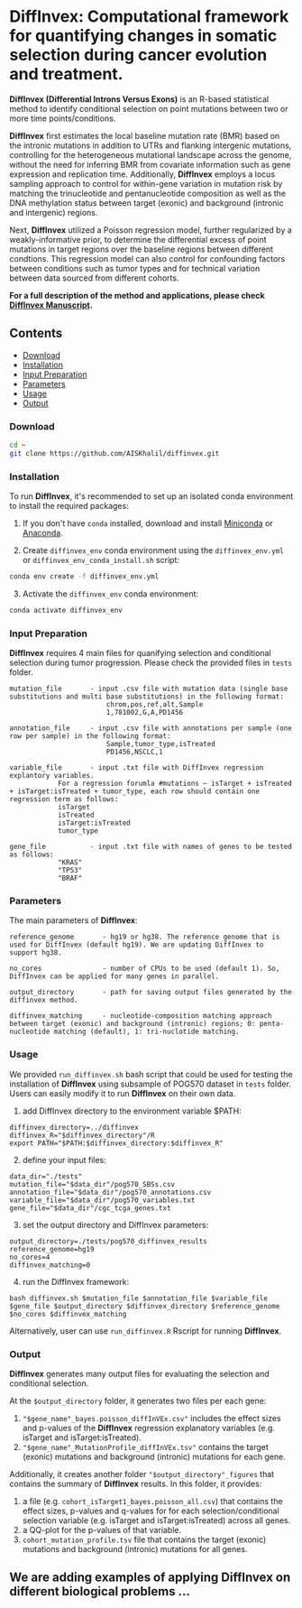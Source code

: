 # DiffInvex: Computational framework for quantifying changes in somatic selection during cancer evolution and treatment. 

**DiffInvex (Differential Introns Versus Exons)** is an R-based statistical method to identify conditional selection on point mutations between two or more time points/conditions. 

**DiffInvex** first estimates the local baseline mutation rate (BMR) based on the intronic mutations in addition to UTRs and flanking intergenic mutations, controlling for the heterogeneous mutational landscape across the genome, without the need for inferring BMR from covariate information such as gene expression and replication time. Additionally, **DiffInvex** employs a locus sampling approach  to control for within-gene variation in mutation risk by matching the trinucleotide and pentanucleotide composition as well as the DNA methylation status between target (exonic) and background (intronic and intergenic) regions. 

Next, **DiffInvex** utilized a Poisson regression model, further regularized by a weakly-informative prior, to determine the differential excess of point mutations in target regions over the baseline regions between different condtions. This regression model can also control for confounding factors between conditions such as tumor types and for technical variation between data sourced from different cohorts.

**For a full description of the method and applications, please check [DiffInvex Manuscript](https://www.biorxiv.org/content/10.1101/2024.06.17.599362v1).**
  
## Contents
- [Download](#Download)
- [Installation](#installation)
- [Input Preparation](#input_preparation)
- [Parameters](#parameters)
- [Usage](#usage)
- [Output](#output)  
     
### <a name="Download"></a>Download
```bash
cd ~
git clone https://github.com/AISKhalil/diffinvex.git
```
   
     
### <a name="installation"></a>Installation
To run **DiffInvex**, it's recommended to set up an isolated conda environment to install the required packages:

1. If you don't have `conda` installed, download and install [Miniconda](https://docs.conda.io/en/latest/miniconda.html) or [Anaconda](https://www.anaconda.com/products/distribution).

2. Create `diffinvex_env` conda environment using the `diffinvex_env.yml` or `diffinvex_env_conda_install.sh` script:

```bash
conda env create -f diffinvex_env.yml
```

3. Activate the `diffinvex_env` conda environment:

```bash
conda activate diffinvex_env
```  

  
### <a name="input_preparation"></a>Input Preparation
**DiffInvex** requires 4 main files for quanifying selection and conditional selection during tumor progression.
Please check the provided files in `tests` folder.

    mutation_file       - input .csv file with mutation data (single base substitutions and multi base substitutions) in the following format: 
                        	chrom,pos,ref,alt,Sample
                        	1,781002,G,A,PD1456
   
    annotation_file     - input .csv file with annotations per sample (one row per sample) in the following format:
                        	Sample,tumor_type,isTreated 
                        	PD1456,NSCLC,1
 
    variable_file       - input .txt file with DiffInvex regression explantory variables.
    			For a regression forumla #mutations ~ isTarget + isTreated + isTarget:isTreated + tumor_type, each row should contain one regression term as follows:
				isTarget
				isTreated
				isTarget:isTreated
				tumor_type    

    gene_file           - input .txt file with names of genes to be tested as follows:
				"KRAS"
				"TP53"
				"BRAF"  

  
### <a name="parameters"></a>Parameters
The main parameters of **DiffInvex**:

    reference_genome       - hg19 or hg38. The reference genome that is used for DiffInvex (default hg19). We are updating DiffInvex to support hg38.
   
    no_cores               - number of CPUs to be used (default 1). So, DiffInvex can be applied for many genes in parallel.
 
    output_directory       - path for saving output files generated by the diffinvex method. 
 
    diffinvex_matching     - nucleotide-composition matching approach between target (exonic) and background (intronic) regions; 0: penta-nucleotide matching (default), 1: tri-nuclotide matching. 
   
     
### <a name="usage"></a>Usage 
We provided `run_diffinvex.sh` bash script that could be used for testing the installation of **DiffInvex** using subsample of POG570 dataset in `tests` folder.
Users can easily modify it to run **DiffInvex** on their own data.

1) add DiffInvex directory to the environment variable $PATH:
```
diffinvex_directory=../diffinvex
diffinvex_R="$diffinvex_directory"/R
export PATH="$PATH:$diffinvex_directory:$diffinvex_R"
```
2) define your input files:
```
data_dir="./tests"
mutation_file="$data_dir"/pog570_SBSs.csv
annotation_file="$data_dir"/pog570_annotations.csv
variable_file="$data_dir"/pog570_variables.txt
gene_file="$data_dir"/cgc_tcga_genes.txt
```
3) set the output directory and DiffInvex parameters:
```
output_directory=./tests/pog570_diffinvex_results
reference_genome=hg19
no_cores=4
diffinvex_matching=0
```
4) run the DiffInvex framework:
```
bash diffinvex.sh $mutation_file $annotation_file $variable_file $gene_file $output_directory $diffinvex_directory $reference_genome $no_cores $diffinvex_matching
```

Alternatively, user can use `run_diffinvex.R` Rscript for running **DiffInvex**.

### <a name="output"></a>Output 
**DiffInvex** generates many output files for evaluating the selection and conditional selection. 

At the `$output_directory` folder, it generates two files per each gene: 
1) `"$gene_name"_bayes.poisson_diffInVEx.csv"` includes the effect sizes and p-values of the **DiffInvex** regression explanatory variables (e.g. isTarget and isTarget:isTreated). 
2) `"$gene_name"_MutationProfile_diffInVEx.tsv"` contains the target (exonic) mutations and background (intronic) mutations for each gene.

Additionally, it creates another folder `"$output_directory"_figures` that contains the summary of **DiffInvex** results. In this folder, it provides:
1) a file (e.g. `cohort_isTarget1_bayes.poisson_all.csv`) that contains the effect sizes, p-values and q-values for for each selection/conditional selection variable (e.g. isTarget and isTarget:isTreated) across all genes.
2) a QQ-plot for the p-values of that variable.
3) `cohort_mutation_profile.tsv` file that contains the target (exonic) mutations and background (intronic) mutations for all genes.

## We are adding examples of applying DiffInvex on different biological problems ...
